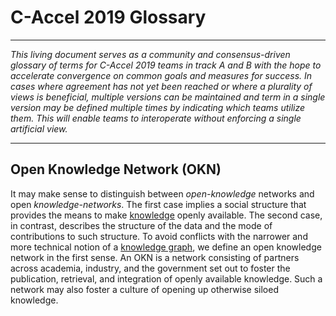 # C-Accel 2019 Glossary

---

_This living document serves as a community and consensus-driven glossary of terms for C-Accel 2019 teams in track A and B with the hope to accelerate convergence on common goals and measures for success. In cases where agreement has not yet been reached or where a plurality of views is beneficial, multiple versions can be maintained and term in a single version may be defined multiple times by indicating which teams utilize them. This will enable teams to interoperate without enforcing a single artificial view._

---

## Open Knowledge Network (OKN)

It may make sense to distinguish between *open-knowledge* networks and open *knowledge-networks*. The first case implies a social structure that provides the means to make [knowledge]() openly available. The second case, in contrast, describes the structure of the data and the mode of contributions to such structure. To avoid conflicts with the narrower and more technical notion of a [knowledge graph](), we define an open knowledge network in the first sense. An OKN is a network consisting of partners across academia, industry, and the government set out to foster the publication, retrieval, and integration of openly available knowledge. Such a network may also foster a culture of opening up otherwise siloed knowledge. 